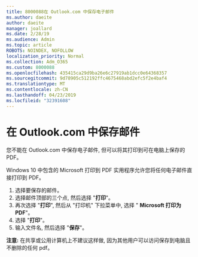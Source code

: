 ```yaml
---
title: 8000088在 Outlook.com 中保存电子邮件
ms.author: daeite
author: daeite
manager: joallard
ms.date: 2/28/19
ms.audience: Admin
ms.topic: article
ROBOTS: NOINDEX, NOFOLLOW
localization_priority: Normal
ms.collection: Adm_O365
ms.custom: 8000088
ms.openlocfilehash: 435415ca29d9ba26e6c27919ab1dcc0e64368357
ms.sourcegitcommit: 9d78905c512192ffc4675468abd2efc5f2e4baf4
ms.translationtype: MT
ms.contentlocale: zh-CN
ms.lasthandoff: 04/23/2019
ms.locfileid: "32391608"
---
```

# <a name="saving-messages-in-outlookcom"></a>在 Outlook.com 中保存邮件

您不能在 Outlook.com 中保存电子邮件, 但可以将其打印到可在电脑上保存的 PDF。

Windows 10 中包含的 Microsoft 打印到 PDF 实用程序允许您将任何电子邮件直接打印到 PDF。

1. 选择要保存的邮件。
2. 选择邮件顶部的三个点, 然后选择 "**打印**"。
3. 再次选择 "**打印**", 然后从 "打印机" 下拉菜单中, 选择 " **Microsoft 打印为 PDF**"。
4. 选择 "**打印**"。
5. 输入文件名, 然后选择 "**保存**"。

**注意:** 在共享或公用计算机上不建议这样做, 因为其他用户可以访问保存到电脑且不删除的任何 pdf。